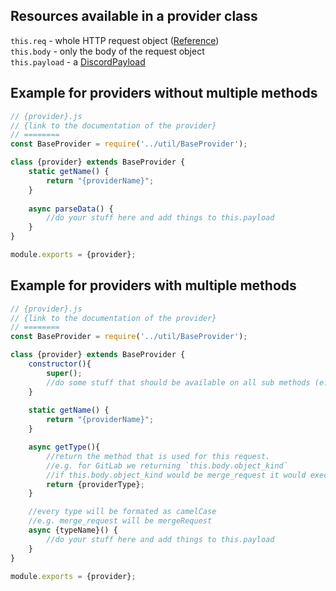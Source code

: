 ## Resources available in a provider class  
`this.req` - whole HTTP request object ([Reference](http://expressjs.com/de/4x/api.html#req))  
`this.body` - only the body of the request object  
`this.payload` - a [DiscordPayload](util/DiscordPayload.md)

## Example for providers without multiple methods
```js
// {provider}.js
// {link to the documentation of the provider}
// ========
const BaseProvider = require('../util/BaseProvider');

class {provider} extends BaseProvider {
    static getName() {
        return "{providerName}";
    }
    
    async parseData() {
        //do your stuff here and add things to this.payload
    }
}

module.exports = {provider};
```

## Example for providers with multiple methods
```js
// {provider}.js
// {link to the documentation of the provider}
// ========
const BaseProvider = require('../util/BaseProvider');

class {provider} extends BaseProvider {
    constructor(){
        super();
        //do some stuff that should be available on all sub methods (e.g. setting the discord embed color)
    }
    
    static getName() {
        return "{providerName}";
    }

    async getType(){
        //return the method that is used for this request.
        //e.g. for GitLab we returning `this.body.object_kind`  
        //if this.body.object_kind would be merge_request it would execute the sub method mergeRequest in this class here.
        return {providerType};
    }

    //every type will be formated as camelCase
    //e.g. merge_request will be mergeRequest
    async {typeName}() {
        //do your stuff here and add things to this.payload
    }
}

module.exports = {provider};
```

